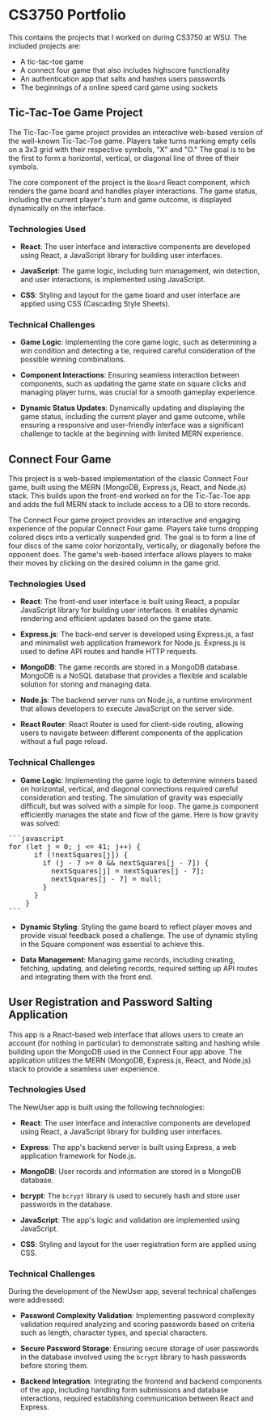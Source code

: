 # CS3750 Portfolio
This contains the projects that I worked on during CS3750 at WSU. The included projects are:
* A tic-tac-toe game
* A connect four game that also includes highscore functionality
* An authentication app that salts and hashes users passwords
* The beginnings of a online speed card game using sockets

## Tic-Tac-Toe Game Project

The Tic-Tac-Toe game project provides an interactive web-based version of the well-known Tic-Tac-Toe game. Players take turns marking empty cells on a 3x3 grid with their respective symbols, "X" and "O." The goal is to be the first to form a horizontal, vertical, or diagonal line of three of their symbols.

The core component of the project is the `Board` React component, which renders the game board and handles player interactions. The game status, including the current player's turn and game outcome, is displayed dynamically on the interface.

### Technologies Used

- **React**: The user interface and interactive components are developed using React, a JavaScript library for building user interfaces.

- **JavaScript**: The game logic, including turn management, win detection, and user interactions, is implemented using JavaScript.

- **CSS**: Styling and layout for the game board and user interface are applied using CSS (Cascading Style Sheets).

### Technical Challenges

- **Game Logic**: Implementing the core game logic, such as determining a win condition and detecting a tie, required careful consideration of the possible winning combinations.

- **Component Interactions**: Ensuring seamless interaction between components, such as updating the game state on square clicks and managing player turns, was crucial for a smooth gameplay experience.

- **Dynamic Status Updates**: Dynamically updating and displaying the game status, including the current player and game outcome, while ensuring a responsive and user-friendly interface was a significant challenge to tackle at the beginning with limited MERN experience.


## Connect Four Game

This project is a web-based implementation of the classic Connect Four game, built using the MERN (MongoDB, Express.js, React, and Node.js) stack. This builds upon the front-end worked on for the Tic-Tac-Toe app and adds the full MERN stack to include access to a DB to store records.

The Connect Four game project provides an interactive and engaging experience of the popular Connect Four game. Players take turns dropping colored discs into a vertically suspended grid. The goal is to form a line of four discs of the same color horizontally, vertically, or diagonally before the opponent does. The game's web-based interface allows players to make their moves by clicking on the desired column in the game grid.

### Technologies Used

- **React**: The front-end user interface is built using React, a popular JavaScript library for building user interfaces. It enables dynamic rendering and efficient updates based on the game state.

- **Express.js**: The back-end server is developed using Express.js, a fast and minimalist web application framework for Node.js. Express.js is used to define API routes and handle HTTP requests.

- **MongoDB**: The game records are stored in a MongoDB database. MongoDB is a NoSQL database that provides a flexible and scalable solution for storing and managing data.

- **Node.js**: The backend server runs on Node.js, a runtime environment that allows developers to execute JavaScript on the server side.

- **React Router**: React Router is used for client-side routing, allowing users to navigate between different components of the application without a full page reload.

### Technical Challenges

- **Game Logic**: Implementing the game logic to determine winners based on horizontal, vertical, and diagonal connections required careful consideration and testing. The simulation of gravity was especially difficult, but was solved with a simple for loop. The game.js component efficiently manages the state and flow of the game. Here is how gravity was solved:
<pre>
```javascript
for (let j = 0; j <= 41; j++) {
      if (!nextSquares[j]) {
        if (j - 7 >= 0 && nextSquares[j - 7]) {
          nextSquares[j] = nextSquares[j - 7];
          nextSquares[j - 7] = null;
        }
      }
    }
```
</pre>

- **Dynamic Styling**: Styling the game board to reflect player moves and provide visual feedback posed a challenge. The use of dynamic styling in the Square component was essential to achieve this.

- **Data Management**: Managing game records, including creating, fetching, updating, and deleting records, required setting up API routes and integrating them with the front end.



## User Registration and Password Salting Application

This app is a React-based web interface that allows users to create an account (for nothing in particular) to demonstrate salting and hashing while building upon the MongoDB used in the Connect Four app above. The application utilizes the MERN (MongoDB, Express.js, React, and Node.js) stack to provide a seamless user experience. 

### Technologies Used

The NewUser app is built using the following technologies:

- **React**: The user interface and interactive components are developed using React, a JavaScript library for building user interfaces.

- **Express**: The app's backend server is built using Express, a web application framework for Node.js.

- **MongoDB**: User records and information are stored in a MongoDB database.

- **bcrypt**: The `bcrypt` library is used to securely hash and store user passwords in the database.

- **JavaScript**: The app's logic and validation are implemented using JavaScript.

- **CSS**: Styling and layout for the user registration form are applied using CSS.

### Technical Challenges

During the development of the NewUser app, several technical challenges were addressed:

- **Password Complexity Validation**: Implementing password complexity validation required analyzing and scoring passwords based on criteria such as length, character types, and special characters.

- **Secure Password Storage**: Ensuring secure storage of user passwords in the database involved using the `bcrypt` library to hash passwords before storing them.

- **Backend Integration**: Integrating the frontend and backend components of the app, including handling form submissions and database interactions, required establishing communication between React and Express.
